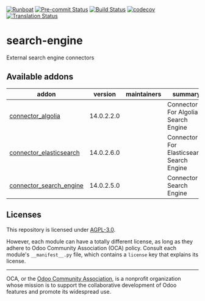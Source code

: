 
[![Runboat](https://img.shields.io/badge/runboat-Try%20me-875A7B.png)](https://runboat.odoo-community.org/builds?repo=OCA/search-engine&target_branch=14.0)
[![Pre-commit Status](https://github.com/OCA/search-engine/actions/workflows/pre-commit.yml/badge.svg?branch=14.0)](https://github.com/OCA/search-engine/actions/workflows/pre-commit.yml?query=branch%3A14.0)
[![Build Status](https://github.com/OCA/search-engine/actions/workflows/test.yml/badge.svg?branch=14.0)](https://github.com/OCA/search-engine/actions/workflows/test.yml?query=branch%3A14.0)
[![codecov](https://codecov.io/gh/OCA/search-engine/branch/14.0/graph/badge.svg)](https://codecov.io/gh/OCA/search-engine)
[![Translation Status](https://translation.odoo-community.org/widgets/search-engine-14-0/-/svg-badge.svg)](https://translation.odoo-community.org/engage/search-engine-14-0/?utm_source=widget)

<!-- /!\ do not modify above this line -->

# search-engine

External search engine connectors

<!-- /!\ do not modify below this line -->

<!-- prettier-ignore-start -->

[//]: # (addons)

Available addons
----------------
addon | version | maintainers | summary
--- | --- | --- | ---
[connector_algolia](connector_algolia/) | 14.0.2.2.0 |  | Connector For Algolia Search Engine
[connector_elasticsearch](connector_elasticsearch/) | 14.0.2.6.0 |  | Connector For Elasticsearch Search Engine
[connector_search_engine](connector_search_engine/) | 14.0.2.5.0 |  | Connector Search Engine

[//]: # (end addons)

<!-- prettier-ignore-end -->

## Licenses

This repository is licensed under [AGPL-3.0](LICENSE).

However, each module can have a totally different license, as long as they adhere to Odoo Community Association (OCA)
policy. Consult each module's `__manifest__.py` file, which contains a `license` key
that explains its license.

----
OCA, or the [Odoo Community Association](http://odoo-community.org/), is a nonprofit
organization whose mission is to support the collaborative development of Odoo features
and promote its widespread use.
